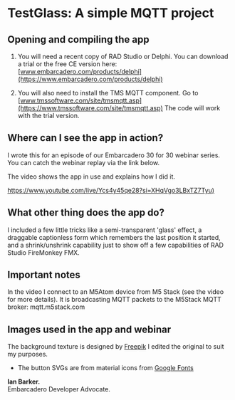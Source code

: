 # TestGlass: A simple MQTT project


## Opening and compiling the app

1. You will need a recent copy of RAD Studio or Delphi. You can download a trial or the free CE version here: [www.embarcadero.com/products/delphi](https://www.embarcadero.com/products/delphi)

2. You will also need to install the TMS MQTT component. Go to [www.tmssoftware.com/site/tmsmqtt.asp](https://www.tmssoftware.com/site/tmsmqtt.asp) The code will work with the trial version.

## Where can I see the app in action?
I wrote this for an episode of our Embarcadero 30 for 30 webinar series.  You can catch the webinar replay via the link below.

The video shows the app in use and explains how I did it.

[https://www.youtube.com/live/Ycs4y45qe28?si=XHqVgo3LBxTZ7Tyu)](https://www.youtube.com/live/Ycs4y45qe28?si=XHqVgo3LBxTZ7Tyu)

## What other thing does the app do?
I included a few little tricks like a semi-transparent 'glass' effect, a draggable captionless form which remembers the last position it started, and a shrink/unshrink capability just to show off a few capabilities of RAD Studio FireMonkey FMX.

## Important notes
In the video I connect to an M5Atom device from M5 Stack (see the video for more details). It is broadcasting MQTT packets to the M5Stack MQTT broker: mqtt.m5stack.com

## Images used in the app and webinar
The background texture is designed by [Freepik](https://www.freepik.com/free-photo/steel-metallic-texture-background_208418939.htm)
I edited the original to suit my purposes.

* The button SVGs are from material icons from [Google Fonts](https://fonts.google.com)

**Ian Barker.**</br>
Embarcadero Developer Advocate.